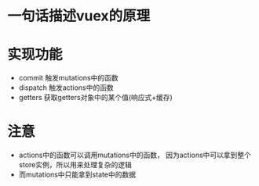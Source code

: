 # 一句话描述vuex的原理


# 实现功能
- commit
触发mutations中的函数
- dispatch
触发actions中的函数
- getters
获取getters对象中的某个值(响应式+缓存)

# 注意
- actions中的函数可以调用mutations中的函数， 因为actions中可以拿到整个store实例，所以用来处理复杂的逻辑
- 而mutations中只能拿到state中的数据